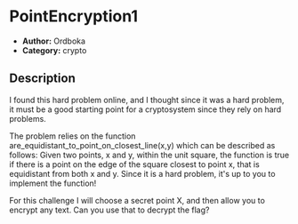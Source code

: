 # PointEncryption1

- **Author:** Ordboka
- **Category:** crypto

## Description

I found this hard problem online, and I thought since it was a hard problem, it must be a good starting point for a cryptosystem since they rely on hard problems.

The problem relies on the function are_equidistant_to_point_on_closest_line(x,y) which can be described as follows: Given two points, x and y, within the unit square, the function is true if there is a point on the edge of the square closest to point x, that is equidistant from both x and y. Since it is a hard problem, it's up to you to implement the function!

For this challenge I will choose a secret point X, and then allow you to encrypt any text. Can you use that to decrypt the flag?